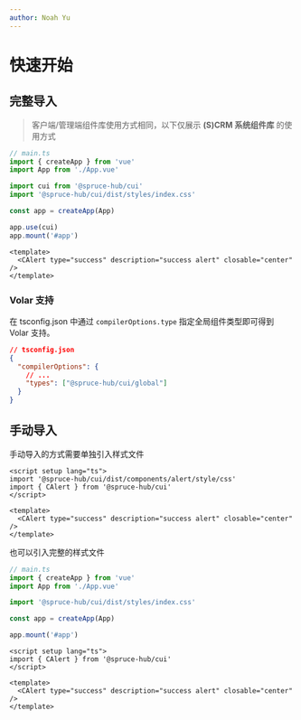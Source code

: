 ```yaml
---
author: Noah Yu
---
```


# 快速开始

## 完整导入 <Badge type="tip" text="推荐" vertical="middle" />

> 客户端/管理端组件库使用方式相同，以下仅展示 **(S)CRM 系统组件库** 的使用方式

```ts
// main.ts
import { createApp } from 'vue'
import App from './App.vue'

import cui from '@spruce-hub/cui'
import '@spruce-hub/cui/dist/styles/index.css'

const app = createApp(App)

app.use(cui)
app.mount('#app')
```

```vue
<template>
  <CAlert type="success" description="success alert" closable="center" />
</template>
```

### Volar 支持

在 tsconfig.json 中通过 `compilerOptions.type` 指定全局组件类型即可得到 Volar 支持。

```json
// tsconfig.json
{
  "compilerOptions": {
    // ...
    "types": ["@spruce-hub/cui/global"]
  }
}
```

## 手动导入

手动导入的方式需要单独引入样式文件

```vue
<script setup lang="ts">
import '@spruce-hub/cui/dist/components/alert/style/css'
import { CAlert } from '@spruce-hub/cui'
</script>

<template>
  <CAlert type="success" description="success alert" closable="center" />
</template>
```

也可以引入完整的样式文件

```ts
// main.ts
import { createApp } from 'vue'
import App from './App.vue'

import '@spruce-hub/cui/dist/styles/index.css'

const app = createApp(App)

app.mount('#app')
```

```vue
<script setup lang="ts">
import { CAlert } from '@spruce-hub/cui'
</script>

<template>
  <CAlert type="success" description="success alert" closable="center" />
</template>
```

